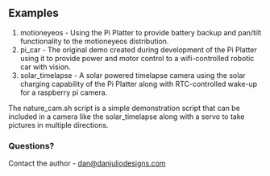 ## Examples

 1. motioneyeos - Using the Pi Platter to provide battery backup and pan/tilt functionality to the motioneyeos distribution.
 2. pi_car - The original demo created during development of the Pi Platter using it to provide power and motor control to a wifi-controlled robotic car with vision.
 3. solar_timelapse - A solar powered timelapse camera using the solar charging capability of the Pi Platter along with RTC-controlled wake-up for a raspberry pi camera.

 The nature_cam.sh script is a simple demonstration script that can be included in a camera like the solar_timelapse along with a servo to take pictures in multiple directions.

### Questions?

Contact the author - dan@danjuliodesigns.com
